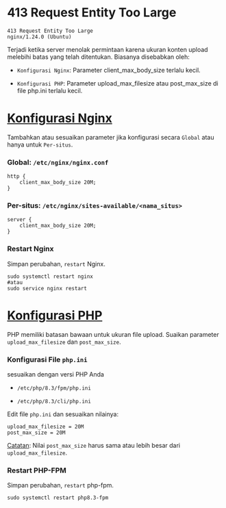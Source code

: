 # 413 Request Entity Too Large

```base
413 Request Entity Too Large
nginx/1.24.0 (Ubuntu)
```

Terjadi ketika server menolak permintaan karena ukuran konten upload melebihi batas yang telah ditentukan. Biasanya disebabkan oleh:

- `Konfigurasi Nginx`: Parameter client_max_body_size terlalu kecil.

- `Konfigurasi PHP`: Parameter upload_max_filesize atau post_max_size di file php.ini terlalu kecil.

# <u>Konfigurasi Nginx</u>

Tambahkan atau sesuaikan parameter jika konfigurasi secara `Global` atau hanya untuk `Per-situs`.

### Global: `/etc/nginx/nginx.conf`

```base
http {
    client_max_body_size 20M;
}
```

### Per-situs: `/etc/nginx/sites-available/<nama_situs>`

```base
server {
    client_max_body_size 20M;
}
```

### Restart Nginx

Simpan perubahan, `restart` Nginx.

```base
sudo systemctl restart nginx
#atau
sudo service nginx restart
```

# <u>Konfigurasi PHP</u>

PHP memiliki batasan bawaan untuk ukuran file upload. Suaikan parameter `upload_max_filesize` dan `post_max_size`.

### Konfigurasi File `php.ini`

sesuaikan dengan versi PHP Anda

- `/etc/php/8.3/fpm/php.ini`

- `/etc/php/8.3/cli/php.ini`

Edit file `php.ini` dan sesuaikan nilainya:

```base
upload_max_filesize = 20M
post_max_size = 20M
```

<u>Catatan</u>: Nilai `post_max_size` harus sama atau lebih besar dari `upload_max_filesize`.

### Restart PHP-FPM

Simpan perubahan, `restart` php-fpm.

```base
sudo systemctl restart php8.3-fpm
```
